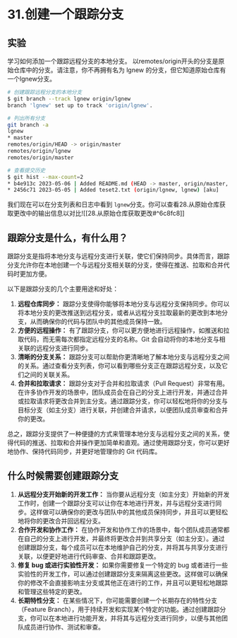 # 31.创建一个跟踪分支

## 实验

学习如何添加一个跟踪远程分支的本地分支。
以remotes/origin开头的分支是原始仓库中的分支。请注意，你不再拥有名为 lgnew 的分支，但它知道原始仓库有一个lgnew分支。

```bash
# 创建跟踪远程分支的本地分支
$ git branch --track lgnew origin/lgnew
branch 'lgnew' set up to track 'origin/lgnew'.

# 列出所有分支
git branch -a
lgnew
* master
remotes/origin/HEAD -> origin/master
remotes/origin/lgnew
remotes/origin/master

# 查看提交历史
$ git hist --max-count=2
* b4e913c 2023-05-06 | Added README.md (HEAD -> master, origin/master, origin/HEAD) [aku]
* 2456c71 2023-05-05 | Added teset2.txt (origin/lgnew, lgnew) [aku]
```

我们现在可以在分支列表和日志中看到 `lgnew`分支。你可以查看28.从原始仓库获取更改中的输出信息以对比![[28.从原始仓库获取更改#^6c8fc8]]

## 跟踪分支是什么，有什么用？

跟踪分支是指将本地分支与远程分支进行关联，使它们保持同步。具体而言，跟踪分支允许你在本地创建一个与远程分支相关联的分支，使得在推送、拉取和合并代码时更加方便。

以下是跟踪分支的几个主要用途和好处：

1. **远程仓库同步：** 跟踪分支使得你能够将本地分支与远程分支保持同步。你可以将本地分支的更改推送到远程分支，或者从远程分支拉取最新的更改到本地分支，从而确保你的代码与团队中的其他成员保持一致。
2. **方便的远程操作：** 有了跟踪分支，你可以更方便地进行远程操作，如推送和拉取代码，而无需每次都指定远程分支的名称。Git 会自动将你的本地分支与相关联的远程分支进行同步。
3. **清晰的分支关系：** 跟踪分支可以帮助你更清晰地了解本地分支与远程分支之间的关系。通过查看分支列表，你可以看到哪些分支正在跟踪远程分支，以及它们之间的关联关系。
4. **合并和拉取请求：** 跟踪分支对于合并和拉取请求（Pull Request）非常有用。在许多协作开发的场景中，团队成员会在自己的分支上进行开发，并通过合并或拉取请求将更改合并到主分支。通过跟踪分支，你可以轻松地将你的分支与目标分支（如主分支）进行关联，并创建合并请求，以便团队成员审查和合并你的更改。

总之，跟踪分支提供了一种便捷的方式来管理本地分支与远程分支之间的关系，使得代码的推送、拉取和合并操作更加简单和直观。通过使用跟踪分支，你可以更好地协作、保持代码同步，并更好地管理你的 Git 代码库。

## 什么时候需要创建跟踪分支

1. **从远程分支开始新的开发工作：** 当你要从远程分支（如主分支）开始新的开发工作时，创建一个跟踪分支可以让你在本地进行开发，并与远程分支进行同步。这样做可以确保你的更改与团队中的其他成员保持同步，并且可以更轻松地将你的更改合并回远程分支。
2. **合作开发和协作工作：** 在协作开发和协作工作的场景中，每个团队成员通常都在自己的分支上进行开发，并最终将更改合并到共享分支（如主分支）。通过创建跟踪分支，每个成员可以在本地维护自己的分支，并将其与共享分支进行关联，以便更好地进行代码审查、合并和跟踪更改。
3. **修复 bug 或进行实验性开发：** 如果你需要修复一个特定的 bug 或者进行一些实验性的开发工作，可以通过创建跟踪分支来隔离这些更改。这样做可以确保你的修改不会直接影响主分支或其他正在进行的工作，并且可以更轻松地跟踪和管理这些特定的更改。
4. **长期特性分支：** 在某些情况下，你可能需要创建一个长期存在的特性分支（Feature Branch），用于持续开发和实现某个特定的功能。通过创建跟踪分支，你可以在本地进行功能开发，并将其与远程分支进行同步，以便与其他团队成员进行协作、测试和审查。
